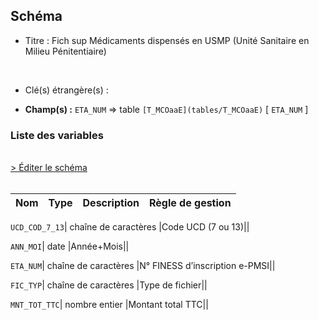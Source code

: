 ## Schéma


- Titre : Fich sup Médicaments dispensés en USMP (Unité Sanitaire en Milieu Pénitentiaire)
<br />



- Clé(s) étrangère(s) : <br />

- **Champ(s) :** `ETA_NUM`
  => table `[T_MCOaaE](tables/T_MCOaaE)` [ `ETA_NUM` ]<br />

 
### Liste des variables
<br />
<div>
    <a href="https://gitlab.com/healthdatahub/applications-du-hdh/schema-snds/-/tree/master/schemas/PMSI MCO/T_MCOaaSUP_USMP.json"
       target="_blank" rel="noopener noreferrer">> Éditer le schéma</a>
</div>
<br />

Nom | Type | Description | Règle de gestion
-|-|-|-



`UCD_COD_7_13`| chaîne de caractères |Code UCD (7 ou 13)||

`ANN_MOI`| date |Année+Mois||

`ETA_NUM`| chaîne de caractères |N° FINESS d’inscription e-PMSI||

`FIC_TYP`| chaîne de caractères |Type de fichier||

`MNT_TOT_TTC`| nombre entier |Montant total TTC||
